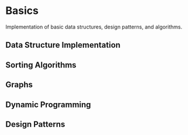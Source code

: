 # Basics

Implementation of basic data structures, design patterns, and algorithms.

## Data Structure Implementation

## Sorting Algorithms

## Graphs

## Dynamic Programming

## Design Patterns